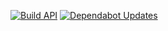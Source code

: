 [![Build API](https://github.com/hideyuki-matsuyama/nova_lance/actions/workflows/build-api.yml/badge.svg)](https://github.com/hideyuki-matsuyama/nova_lance/actions/workflows/build-api.yml)
[![Dependabot Updates](https://github.com/hideyuki-matsuyama/nova_lance/actions/workflows/dependabot/dependabot-updates/badge.svg)](https://github.com/hideyuki-matsuyama/nova_lance/actions/workflows/dependabot/dependabot-updates)
